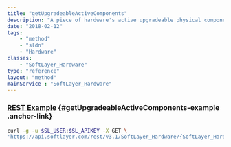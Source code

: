 ```yaml
---
title: "getUpgradeableActiveComponents"
description: "A piece of hardware's active upgradeable physical components."
date: "2018-02-12"
tags:
    - "method"
    - "sldn"
    - "Hardware"
classes:
    - "SoftLayer_Hardware"
type: "reference"
layout: "method"
mainService : "SoftLayer_Hardware"
---
```


### [REST Example](#getUpgradeableActiveComponents-example) <a href="/article/rest/"><i class="fas fa-question"></i></a> {#getUpgradeableActiveComponents-example .anchor-link} 
```bash
curl -g -u $SL_USER:$SL_APIKEY -X GET \
'https://api.softlayer.com/rest/v3.1/SoftLayer_Hardware/{SoftLayer_HardwareID}/getUpgradeableActiveComponents'
```
